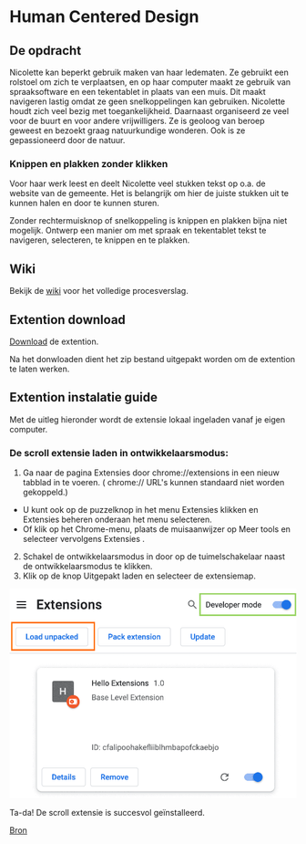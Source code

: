 # Human Centered Design

## De opdracht

Nicolette kan beperkt gebruik maken van haar ledematen. Ze gebruikt een rolstoel om zich te verplaatsen, en op haar computer maakt ze gebruik van spraaksoftware en een tekentablet in plaats van een muis. Dit maakt navigeren lastig omdat ze geen snelkoppelingen kan gebruiken. Nicolette houdt zich veel bezig met toegankelijkheid. Daarnaast organiseerd ze veel voor de buurt en voor andere vrijwilligers. Ze is geoloog van beroep geweest en bezoekt graag natuurkundige wonderen. Ook is ze gepassioneerd door de natuur.

### Knippen en plakken zonder klikken

Voor haar werk leest en deelt Nicolette veel stukken tekst op o.a. de website van de gemeente. Het is belangrijk om hier de juiste stukken uit te kunnen halen en door te kunnen sturen.

Zonder rechtermuisknop of snelkoppeling is knippen en plakken bijna niet mogelijk. Ontwerp een manier om met spraak en tekentablet tekst te navigeren, selecteren, te knippen en te plakken.

## Wiki

Bekijk de [wiki](https://github.com/JurienWaijenberg/hcd/wiki) voor het volledige procesverslag.

## Extention download


[Download](https://github.com/JurienWaijenberg/hcd/blob/fcf91d08935cd3ba0c4a5f9b6a91f6762e1726bb/scroll-extention.zip) de extention.

Na het donwloaden dient het zip bestand uitgepakt worden om de extention te laten werken.

## Extention instalatie guide

Met de uitleg hieronder wordt de extensie lokaal ingeladen vanaf je eigen computer.

### De scroll extensie laden in ontwikkelaarsmodus:

1. Ga naar de pagina Extensies door chrome://extensions in een nieuw tabblad in te voeren. ( chrome:// URL's kunnen standaard niet worden gekoppeld.)
- U kunt ook op de puzzelknop in het menu Extensies klikken en Extensies beheren onderaan het menu selecteren.
- Of klik op het Chrome-menu, plaats de muisaanwijzer op Meer tools en selecteer vervolgens Extensies .
2. Schakel de ontwikkelaarsmodus in door op de tuimelschakelaar naast de ontwikkelaarsmodus te klikken.
3. Klik op de knop Uitgepakt laden en selecteer de extensiemap.

![Visuele versterking uitleg](https://github.com/JurienWaijenberg/hcd/blob/995b2c4ae2f185e6384fe780ea96b54851f5dc31/images/extensions-page-e0d64d89a6acf_1920.png)

Ta-da! De scroll extensie is succesvol geïnstalleerd.

[Bron](https://developer.chrome.com/docs/extensions/get-started/tutorial/hello-world?hl=nl)
